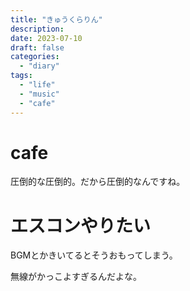 ```yaml
---
title: "きゅうくらりん"
description:
date: 2023-07-10
draft: false
categories:
  - "diary"
tags:
  - "life"
  - "music"
  - "cafe"
---
```


# cafe

圧倒的な圧倒的。だから圧倒的なんですね。

# エスコンやりたい

BGMとかきいてるとそうおもってしまう。

無線がかっこよすぎるんだよな。
